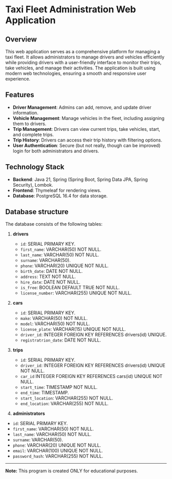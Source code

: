 # Taxi Fleet Administration Web Application

## Overview

This web application serves as a comprehensive platform for managing a taxi fleet. It allows administrators to manage drivers and vehicles efficiently while providing drivers with a user-friendly interface to monitor their trips, take vehicles, and manage their activities. The application is built using modern web technologies, ensuring a smooth and responsive user experience.

## Features

- **Driver Management**: Admins can add, remove, and update driver information.
- **Vehicle Management**: Manage vehicles in the fleet, including assigning them to drivers.
- **Trip Management**: Drivers can view current trips, take vehicles, start, and complete trips.
- **Trip History**: Drivers can access their trip history with filtering options.
- **User Authentication**: Secure (but not really, though can be improved) login for both administrators and drivers.

## Technology Stack

- **Backend**: Java 21, Spring (Spring Boot, Spring Data JPA, Spring Security), Lombok.
- **Frontend**: Thymeleaf for rendering views.
- **Database**: PostgreSQL 16.4 for data storage.

## Database structure

The database consists of the following tables:

1. **drivers**
   - `id`: SERIAL PRIMARY KEY.
   - `first_name`: VARCHAR(50) NOT NULL.
   - `last_name`: VARCHAR(50) NOT NULL.
   - `surname`: VARCHAR(50).
   - `phone`: VARCHAR(20) UNIQUE NOT NULL.
   - `birth_date`: DATE NOT NULL.
   - `address`: TEXT NOT NULL.
   - `hire_date`: DATE NOT NULL.
   - `is_free`: BOOLEAN DEFAULT TRUE NOT NULL.
   - `license_number`: VARCHAR(255) UNIQUE NOT NULL.

2. **cars**
   - `id`: SERIAL PRIMARY KEY.
   - `make`: VARCHAR(50) NOT NULL.
   - `model`: VARCHAR(50) NOT NULL.
   - `license_plate`: VARCHAR(15) UNIQUE NOT NULL.
   - `driver_id`: INTEGER FOREIGN KEY REFERENCES drivers(id) UNIQUE.
   - `registratrion_date`: DATE NOT NULL.

3. **trips**
   - `id`: SERIAL PRIMARY KEY.
   - `driver_id`: INTEGER FOREIGN KEY REFERENCES drivers(id) UNIQUE NOT NULL.
   - `car_id` INTEGER FOREIGN KEY REFERENCES cars(id) UNIQUE NOT NULL.
   - `start_time`: TIMESTAMP NOT NULL.
   - `end_time`: TIMESTAMP.
   - `start_location`: VARCHAR(255) NOT NULL.
   - `end_location`: VARCHAR(255) NOT NULL.

4. **administrators**
  - `id`: SERIAL PRIMARY KEY.
   - `first_name`: VARCHAR(50) NOT NULL.
   - `last_name`: VARCHAR(50) NOT NULL.
   - `surname`: VARCHAR(50).
   - `phone`: VARCHAR(20) UNIQUE NOT NULL.
   - `email`: VARCHAR(100) UNIQUE NOT NULL.
   - `password_hash`: VARCHAR(255) NOT NULL.

---

**Note:** This program is created ONLY for educational purposes.

